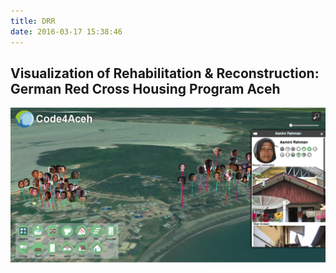 ```yaml
---
title: DRR
date: 2016-03-17 15:38:46
---
```


## Visualization of Rehabilitation & Reconstruction: German Red Cross Housing Program Aceh

[![code4aceh](../images/code4aceh.png)](http://code4aceh.github.io/DigitalEarthArchive/)
